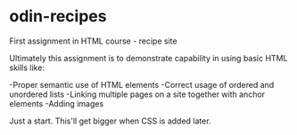 # odin-recipes
First assignment in HTML course - recipe site

Ultimately this assignment is to demonstrate capability in using basic HTML skills like:

-Proper semantic use of HTML elements
-Correct usage of ordered and unordered lists
-Linking multiple pages on a site together with anchor elements
-Adding images

Just a start. This'll get bigger when CSS is added later.
